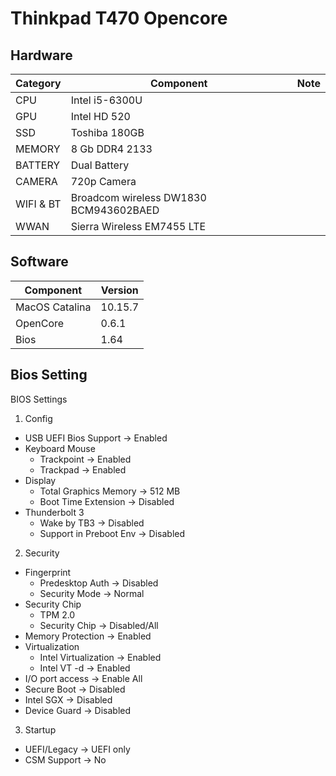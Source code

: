 # Thinkpad T470 Opencore


## Hardware 

|    Category            |Component                           |Note                       
|----------------|-------------------------------|-----------------------------|
|CPU|Intel i5-6300U               
|GPU|Intel HD 520           
|SSD|Toshiba 180GB       
|MEMORY|8 Gb DDR4 2133 
|BATTERY|Dual Battery
|CAMERA|720p Camera
|WIFI & BT|Broadcom wireless DW1830 BCM943602BAED
|WWAN|Sierra Wireless EM7455 LTE

## Software 

|    Component            |Version                           
|---------------------------|-----------------------------|
|MacOS Catalina|10.15.7
|OpenCore|0.6.1
|Bios|1.64

## Bios Setting
BIOS Settings

1. Config
* USB UEFI Bios Support -> Enabled
* Keyboard Mouse
    - Trackpoint -> Enabled
    - Trackpad -> Enabled
* Display
    - Total Graphics Memory -> 512 MB
    - Boot Time Extension -> Disabled
* Thunderbolt 3
    - Wake by TB3 -> Disabled
    - Support in Preboot Env -> Disabled
2. Security
* Fingerprint
    - Predesktop Auth -> Disabled
    - Security Mode -> Normal
* Security Chip
    - TPM 2.0
    - Security Chip -> Disabled/All
* Memory Protection -> Enabled
* Virtualization
    - Intel Virtualization -> Enabled
    - Intel VT -d -> Enabled
* I/O port access -> Enable All
* Secure Boot -> Disabled
* Intel SGX -> Disabled
* Device Guard -> Disabled
3. Startup
* UEFI/Legacy -> UEFI only
* CSM Support -> No
